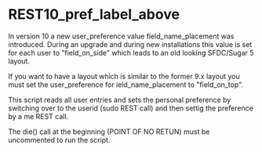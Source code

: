 # REST10_pref_label_above

In version 10 a new user_preference value field_name_placement was introduced.
During an upgrade and during new installations this value is set for each user to "field_on_side" 
which leads to an old looking SFDC/Sugar 5 layout.

If you want to have a layout which is similar to the former 9.x layout you must set the user_preference 
for ield_name_placement to "field_on_top".

This script reads all user entries and sets the personal preference by switching over to the userid 
(sudo REST call) and then settig the preference by a me REST call.
 
The die() call at the beginning (POINT OF NO RETUN) must be uncommented to run the script. 
